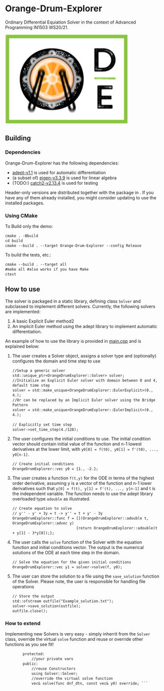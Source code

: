 # Orange-Drum-Explorer

Ordinary Differential Equiation Solver in the context of Advanced Programming IN1503 WS20/21.

![logo](media/logo_white_small.png)

## Building
### Dependencies
Orange-Drum-Explorer has the following dependencies:

* [adept-v1.1](http://www.met.reading.ac.uk/clouds/adept/adept_documentation.pdf) is used for automatic differentiation
* (a subset of) [eigen-v3.3.9](https://eigen.tuxfamily.org/) is used for linear algebra 
* (TODO:) [catch2-v2.13.4](https://github.com/catchorg/Catch2) is used for testing

Header-only versions are distributed together with the package in [](lib/ext). If you have any of them already installed, you might consider updating [](lib/CMakeLists.txt) to use the installed packages.

### Using CMake

To Build only the demo:
```
cmake . -Bbuild
cd build
cmake --build . --target Orange-Drum-Explorer --config Release
```

To build the tests, etc.:
```
cmake --build . --target all
#make all #also works if you have Make
ctest
```

## How to use

The solver is packaged in a static library, defining class `Solver` and subclassed to implement different solvers. Currently, the following solvers are implemented:

1. A basic Explicit Euler method2
2. An implicit Euler method using the adept library to implement automatic differentiation.

An example of how to use the library is provided in [main.cpp](./main.cpp) and is explained below:

1. The user creates a Solver object, assigns a solver type and (optionally) configures the domain and time step to use
    ```
    //Setup a generic solver
    std::unique_ptr<OrangeDrumExplorer::Solver> solver;
    //Initialize an Explicit Euler solver with domain between 0 and 4, default time step
    solver = std::make_unique<OrangeDrumExplorer::EulerExplicit>(0., 4.);
	//Or can be replaced by an Implicit Euler solver using the Bridge Pattern 
	solver = std::make_unique<OrangeDrumExplorer::EulerImplicit>(0., 4.);

    // Explicitly set time step
    solver->set_time_step(4./128);
    ```

1. The user configures the initial conditions to use. The initial condition vector should contain initial value of the function and n-1 lowest derivatives at the lower limit, with `y0[0] = f(t0), y0[1] = f'(t0), ..., y0[n-1]`.
    ```
    // Create initial conditions
    OrangeDrumExplorer::vec y0 = {1., -2.};
    ```

1. The user creates a function `f(t,y)` for the ODE in terms of the highest order derivative, assuming y is a vector of the function and n-1 lower derivatives such that  `y[0] = f(t), y[1] = f'(t), ..., y[n-1]` and t is the independent variable. The function needs to use the adept library overloaded type `adouble` as illustrated.
    ```
    // Create equation to solve
    // y'' - y' + 3y = t -> y'' = t + y' - 3y
    OrangeDrumExplorer::func f = [](OrangeDrumExplorer::adouble t, OrangeDrumExplorer::advec y)
                                 {return OrangeDrumExplorer::adouble(t + y[1] - 3*y[0]);};
    ```
	
1.  The user calls the `solve` function of the Solver with the equation function and initial conditions vector. The output is the numerical solutions of the ODE at each time step in the domain.
    ```
    // Solve the equation for the given initial conditions
    OrangeDrumExplorer::vec y1 = solver->solve(f, y0);
    ```
	
1. The user can store the solution to a file using the `save_solution` function of the Solver. Please note, the user is responsible for handling file operations
	```
	// Store the output
    std::ofstream outfile("Example_solution.txt");
    solver->save_solution(outfile);
    outfile.close();
	```
	
### How to extend
Implementing new Solvers is very easy - simply inherrit from the `Solver` class, override the virtual `solve` function and reuse or override other functions as you see fit!
```class YourNewSolver : public Solver {
        protected:
			//your private vars
        public:
			//reuse Constructors
            using Solver::Solver;
			//override the virtual solve function
            vec& solve(func dnf_dtn, const vec& y0) override; ```